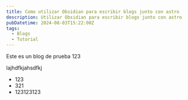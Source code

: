 ```yaml
---
title: Como utilizar Obsidian para escribir blogs junto con astro
description: Utilizar Obsidian para escribir blogs junto con astro
pubDatetime: 2024-08-03T15:22:00Z
tags:
  - Blogs
  - Tutorial
---
```


Este es un blog de prueba 123

lajhdfkjahsdfkj

- 123
- 321
- 123123123
